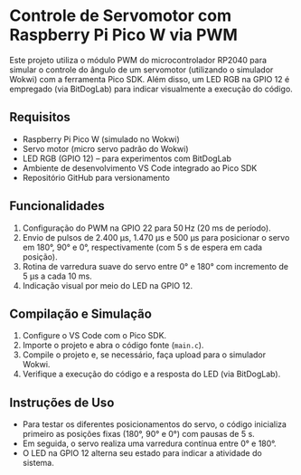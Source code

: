# Controle de Servomotor com Raspberry Pi Pico W via PWM

Este projeto utiliza o módulo PWM do microcontrolador RP2040 para simular o controle do ângulo de um servomotor (utilizando o simulador Wokwi) com a ferramenta Pico SDK. Além disso, um LED RGB na GPIO 12 é empregado (via BitDogLab) para indicar visualmente a execução do código.

## Requisitos

- Raspberry Pi Pico W (simulado no Wokwi)
- Servo motor (micro servo padrão do Wokwi)
- LED RGB (GPIO 12) – para experimentos com BitDogLab
- Ambiente de desenvolvimento VS Code integrado ao Pico SDK
- Repositório GitHub para versionamento

## Funcionalidades

1. Configuração do PWM na GPIO 22 para 50 Hz (20 ms de período).
2. Envio de pulsos de 2.400 μs, 1.470 μs e 500 μs para posicionar o servo em 180°, 90° e 0°, respectivamente (com 5 s de espera em cada posição).
3. Rotina de varredura suave do servo entre 0° e 180° com incremento de 5 μs a cada 10 ms.
4. Indicação visual por meio do LED na GPIO 12.

## Compilação e Simulação

1. Configure o VS Code com o Pico SDK.
2. Importe o projeto e abra o código fonte (`main.c`).
3. Compile o projeto e, se necessário, faça upload para o simulador Wokwi.
4. Verifique a execução do código e a resposta do LED (via BitDogLab).

## Instruções de Uso

- Para testar os diferentes posicionamentos do servo, o código inicializa primeiro as posições fixas (180°, 90° e 0°) com pausas de 5 s.
- Em seguida, o servo realiza uma varredura contínua entre 0° e 180°.
- O LED na GPIO 12 alterna seu estado para indicar a atividade do sistema.

